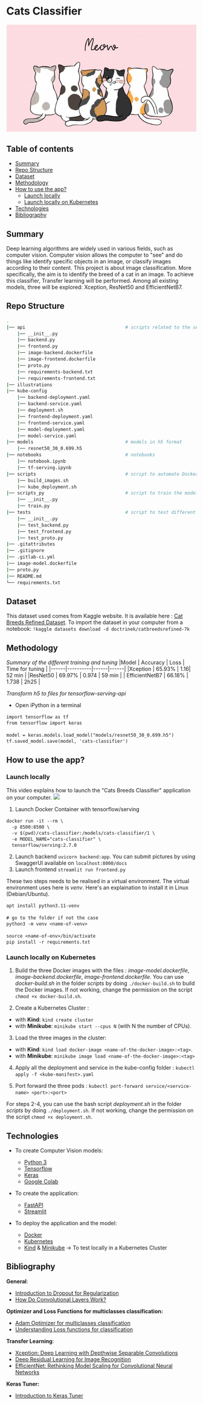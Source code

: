 # Cats Classifier

![image](illustrations/cat_banner_readme.jpg)

## Table of contents

- [Summary](#summary)
- [Repo Structure](#repo-structure)
- [Dataset](#dataset)
- [Methodology](#methodology)
- [How to use the app?](#how-to-use-the-app)
    - [Launch locally](#launch-locally)
    - [Launch locally on Kubernetes](#launch-locally-on-kubernetes)
- [Technologies](#technologies)
- [Bibliography](#bibliography)

## Summary

Deep learning algorithms are widely used in various fields, such as computer vision. Computer vision allows the computer to "see" and do things like identify specific objects in an image, or classify images according to their content.
This project is about image classification. More specifically, the aim is to identify the breed of a cat in an image. To achieve this classifier, Transfer learning will be performed. Among all existing models, three will be explored: Xception, ResNet50 and EfficientNetB7.

## Repo Structure

```bash
.
|── api                                     # scripts related to the serving api
    |── __init__.py
    |── backend.py
    |── frontend.py
    |── image-backend.dockerfile
    |── image-frontend.dockerfile
    |── proto.py
    |── requirements-backend.txt
    |── requirements-frontend.txt
|── illustrations
|── kube-config
    |── backend-deployment.yaml
    |── backend-service.yaml
    |── deployment.sh
    |── frontend-deployment.yaml
    |── frontend-service.yaml
    |── model-deployment.yaml
    |── model-service.yaml
|── models                                  # models in h5 format
    |── resnet50_30_0.699.h5
|── notebooks                               # notebooks
    |── notebook.ipynb
    |── tf-serving.ipynb
|── scripts                                 # script to automate Docker build & Kubernetes deployment
    |── build_images.sh
    |── kube_deployment.sh
|── scripts_py                              # script to train the model
    |── __init__.py
    |── train.py
|── tests                                   # script to test different components
    |── __init__.py
    |── test_backend.py
    |── test_frontend.py
    |── test_proto.py
|── .gitattributes
|── .gitignore
|── .gitlab-ci.yml
|── image-model.dockerfile
|── proto.py
|── README.md
└── requirements.txt
```

## Dataset

This dataset used comes from Kaggle website. It is available here : [Cat Breeds Refined Dataset](https://www.kaggle.com/datasets/doctrinek/catbreedsrefined-7k).
To import the dataset in your computer from a notebook:
```!kaggle datasets download -d doctrinek/catbreedsrefined-7k```

## Methodology

*Summary of the different training and tuning*
|Model | Accuracy | Loss | Time for tuning |
|------|----------|------|------|
|Xception | 65.93% | 1.16| 52 min |
|ResNet50 | 69.97% | 0.974 | 59 min |
| EfficientNetB7 | 66.18% | 1.738 | 2h25 |


*Transform h5 to files for tensorflow-serving-api*

- Open iPython in a terminal
```
import tensorflow as tf
from tensorflow import keras

model = keras.models.load_model("models/resnet50_30_0.699.h5")
tf.saved_model.save(model, 'cats-classifier')

```

## How to use the app?

### Launch locally

This video explains how to launch the "Cats Breeds Classifier" application on your computer.
[![](http://i3.ytimg.com/vi/Sx3DQ0obns8/hqdefault.jpg)](https://youtu.be/Sx3DQ0obns8)

1) Launch Docker Container with tensorflow/serving
```
docker run -it --rm \
  -p 8500:8500 \
  -v $(pwd)/cats-classifier:/models/cats-classifier/1 \
  -e MODEL_NAME="cats-classifier" \
  tensorflow/serving:2.7.0
```

2) Launch backend `uvicorn backend:app`. You can submit pictures by using SwaggerUI available on `localhost:8000/docs`
3) Launch frontend `streamlit run frontend.py`

These two steps needs to be realised in a virtual environment. The virtual environment uses here is *venv*. Here's an explaination to install it in Linux (Debian/Ubuntu).
```
apt install python3.11-venv

# go to the folder if not the case
python3 -m venv <name-of-venv>

source <name-of-env>/bin/activate
pip install -r requirements.txt
```

### Launch locally on Kubernetes

1) Build the three Docker images with the files : *image-model.dockerfile*, *image-backend.dockerfile*, *image-frontend.dockerfile*.
You can use *docker-build.sh* in the folder *scripts* by doing `./docker-build.sh` to build the Docker images. If not working, change the permission on the script `chmod +x docker-build.sh`.

2) Create a Kubernetes Cluster :
- with **Kind**: `kind create cluster`
- with **Minikube**: `minikube start --cpus N` (with N the number of CPUs).

3) Load the three images in the cluster:
- with **Kind**: `kind load docker-image <name-of-the-docker-image>:<tag>`.
- with **Minikube**: `minikube image load <name-of-the-docker-image>:<tag>`

4) Apply all the deployment and service in the kube-config folder : `kubectl apply -f <kube-manifest>.yaml`

5) Port forward the three pods : `kubectl port-forward service/<service-name> <port>:<port>`

For steps 2-4, you can use the bash script *deployment.sh* in the folder *scripts* by doing `./deployment.sh`. If not working, change the permission on the script `chmod +x deployment.sh`.

## Technologies

- To create Computer Vision models:
    - [Python 3](https://www.python.org/)
    - [Tensorflow](https://www.tensorflow.org/?hl=fr)
    - [Keras](https://keras.io/)
    - [Google Colab](https://colab.google/)

- To create the application:
    - [FastAPI](https://fastapi.tiangolo.com/)
    - [Streamlit](https://streamlit.io/)

- To deploy the application and the model:
    - [Docker](https://www.docker.com/)
    - [Kubernetes](https://kubernetes.io/)
    - [Kind](https://kind.sigs.k8s.io/) & [Minikube](https://minikube.sigs.k8s.io/docs/start/) -> To test locally in a Kubernetes Cluster


## Bibliography

**General**:
- [Introduction to Dropout for Regularization](https://machinelearningmastery.com/dropout-for-regularizing-deep-neural-networks/)
- [How Do Convolutional Layers Work?](https://machinelearningmastery.com/convolutional-layers-for-deep-learning-neural-networks/)

**Optimizer and Loss Functions for multiclasses classification:**

- [Adam Optimizer for multiclasses classification](https://towardsdatascience.com/multiclass-classification-neural-network-using-adam-optimizer-fb9a4d2f73f4)
- [Understanding Loss functions for classification](https://medium.com/mlearning-ai/understanding-loss-functions-for-classification-81c19ee72c2a)

**Transfer Learning**:
- [Xception: Deep Learning with Depthwise Separable Convolutions](https://arxiv.org/abs/1610.02357)
- [Deep Residual Learning for Image Recognition](https://arxiv.org/abs/1512.03385)
- [EfficientNet: Rethinking Model Scaling for Convolutional Neural Networks](https://arxiv.org/abs/1905.11946)

**Keras Tuner:**
- [Introduction to Keras Tuner](https://www.tensorflow.org/tutorials/keras/keras_tuner?hl=en)
